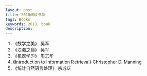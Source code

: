 ```yaml
---
layout: post
title: 2018阅读书单
tags: Books
keywords: 2018, book
description: 
---
```

1. 《数学之美》 吴军
2. 《浪潮之巅》 吴军
3. 《机器学习》 周志华
4. 《Introduction to Information Retrieval》 Christopher D. Manning
5. 《统计自然语言处理》 宗成庆